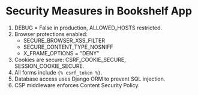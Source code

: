 # Security Measures in Bookshelf App

1. DEBUG = False in production, ALLOWED_HOSTS restricted.
2. Browser protections enabled:
   - SECURE_BROWSER_XSS_FILTER
   - SECURE_CONTENT_TYPE_NOSNIFF
   - X_FRAME_OPTIONS = "DENY"
3. Cookies are secure: CSRF_COOKIE_SECURE, SESSION_COOKIE_SECURE.
4. All forms include `{% csrf_token %}`.
5. Database access uses Django ORM to prevent SQL injection.
6. CSP middleware enforces Content Security Policy.
